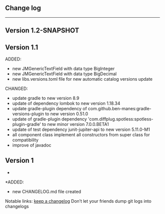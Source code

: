 ## Change log
----------------------

Version 1.2-SNAPSHOT
-------------


Version 1.1
-------------

ADDED:

- new JMGenericTextField with data type BigInteger
- new JMGenericTextField with data type BigDecimal
- new libs.versions.toml file for new automatic catalog versions update

CHANGED:

- update gradle to new version 8.9
- update of dependency lombok to new version 1.18.34
- update gradle-plugin dependency of com.github.ben-manes:gradle-versions-plugin to new version 0.51.0
- update of gradle-plugin dependency 'com.diffplug.spotless:spotless-plugin-gradle' to new minor version 7.0.0.BETA1
- update of test dependency junit-jupiter-api to new version 5.11.0-M1
- all component class implement all constructors from super class for compatibility
- improve of javadoc

Version 1
-------------
*
*ADDED:

- new CHANGELOG.md file created

Notable links:
[keep a changelog](http://keepachangelog.com/en/1.0.0/) Don’t let your friends dump git logs into changelogs
